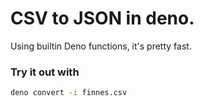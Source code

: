 # CSV to JSON in deno.

Using builtin Deno functions, it's pretty fast.

### Try it out with

```bash
deno convert -i finnes.csv
```
